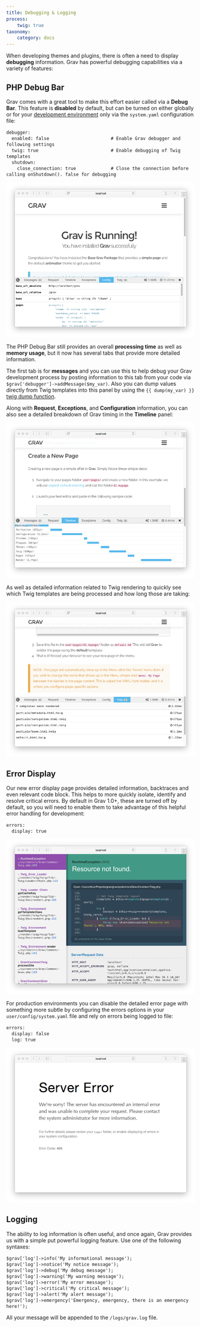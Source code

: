 ```yaml
---
title: Debugging & Logging
process:
	twig: true
taxonomy:
    category: docs
---
```


When developing themes and plugins, there is often a need to display **debugging** information. Grav has powerful debugging capabilities via a variety of features:

## PHP Debug Bar

Grav comes with a great tool to make this effort easier called via a **Debug Bar**.  This feature is **disabled** by default, but can be turned on either globally or for your [development environment](../environment-config) only via the `system.yaml` configuration file:

```
debugger:
  enabled: false                       # Enable Grav debugger and following settings
  twig: true                           # Enable debugging of Twig templates
  shutdown:
    close_connection: true             # Close the connection before calling onShutdown(). false for debugging
```

![](config.png)

The PHP Debug Bar still provides an overall **processing time** as well as **memory usage**, but it now has several tabs that provide more detailed information.

The first tab is for **messages** and you can use this to help debug your Grav development process by posting information to this tab from your code via `$grav['debugger']->addMessage($my_var)`.  Also you can dump values directly from Twig templates into this panel by using the `{{ dump(my_var) }}` [twig dump function](http://twig.sensiolabs.org/doc/functions/dump.html).

Along with **Request**, **Exceptions**, and **Configuration** information, you can also see a detailed breakdown of Grav timing in the **Timeline** panel:

![](timeline.png)

As well as detailed information related to Twig rendering to quickly see which Twig templates are being processed and how long those are taking:

![](twig.png)

## Error Display

Our new error display page provides detailed information, backtraces and even relevant code block.  This helps to more quickly isolate, identify and resolve critical errors. By default in Grav 1.0+, these are turned off by default, so you will need to enable them to take advantage of this helpful error handling for development:

```
errors:
  display: true
```

![](error.png)

For production environments you can disable the detailed error page with something more subtle by configuring the errors options in your `user/config/system.yaml` file and rely on errors being logged to file:

```
errors:
  display: false
  log: true
```

![](error2.png)

## Logging

The ability to log information is often useful, and once again, Grav provides us with a simple put powerful logging feature.  Use one of the following syntaxes:

```
$grav['log']->info('My informational message');
$grav['log']->notice('My notice message');
$grav['log']->debug('My debug message');
$grav['log']->warning('My warning message');
$grav['log']->error('My error message');
$grav['log']->critical('My critical message');
$grav['log']->alert('My alert message');
$grav['log']->emergency('Emergency, emergency, there is an emergency here!');

```

All your message will be appended to the `/logs/grav.log` file.
